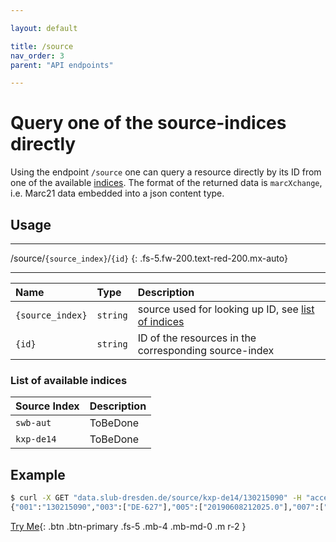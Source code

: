 ```yaml
---

layout: default

title: /source
nav_order: 3
parent: "API endpoints"

---
```


# Query one of the source-indices directly

Using the endpoint `/source` one can query a resource directly by its ID from one of the available [indices](#list-of-available-indices). The format of the returned data is `marcXchange`, i.e. Marc21 data embedded into a json content type.

## Usage

---

/source/`{source_index}`/`{id}` 
{: .fs-5.fw-200.text-red-200.mx-auto}

---

| Name           | Type     | Description                                                                      |
|:---------------|:---------|:---------------------------------------------------------------------------------|
|`{source_index}`| `string` | source used for looking up ID, see [list of indices](#list-of-available-indices) |
|`{id}`          | `string` | ID of the resources in the corresponding source-index                            |

### List of available indices

| Source Index   | Description              |
|:---------------|:-----------------------  |
| `swb-aut`      | ToBeDone                 |
| `kxp-de14`     | ToBeDone                 |

## Example
```sh
$ curl -X GET "data.slub-dresden.de/source/kxp-de14/130215090" -H "accept: application/json"
{"001":"130215090","003":["DE-627"],"005":["20190608212025.0"],"007":["tu"],"008":["931116c19689999xx z| m|     |0   |0ger c"],"016":[{"7_":[{"a":"012893889"},{"2":"DE-101"}]},{"7_":[{"a":"536306-8"},{"2":"DE-600"}]}],"035":[{"__":[{"a":"(DE-627)130215090"}]},{"__":[{"a":"(DE-576)001438360"}]},{"__":[{"a":"(DE-599)ZDB536306-8"}]},{"__":[{"a":"(OCoLC)183379869"}]},{"__":[{"a":"(OCoLC)49228496"}]}],"040":[{"__":[{"a":"DE-627"},{"b":"ger"},{"c":"DE-627"},{"e":"rakwb"}]}],"041":[{"__":[{"a":"ger"}]}],"044":[{"__":[{"c":"XA-DE"}]}],"082":[{"04":[{"a":"300"},{"q":"DE-600"}]}],"245":[{"10":[{"a":"Sozialwissenschaftliche Bibliothek"},{"b":"SWB"}]}],"246":[{"33":[{"a":"SWB"}]}],"264":[{"31":[{"a":"Mainz"},{"b":"v. Hase & Koehler"},{"c":"1968-"}]}],"336":[{"__":[{"a":"Text"},{"b":"txt"},{"2":"rdacontent"}]}],"337":[{"__":[{"a":"ohne Hilfsmittel zu benutzen"},{"b":"n"},{"2":"rdamedia"}]}],"338":[{"__":[{"a":"Band"},{"b":"nc"},{"2":"rdacarrier"}]}],"362":[{"0_":[{"a":"H. 1.1968 -"}]}],"363":[{"01":[{"a":"1"},{"i":"1968"}]}],"500":[{"__":[{"a":"Repr.: Goldbach : Keip, 1995."}]}],"655":[{"_7":[{"a":"Monografische Reihe"},{"0":"(DE-588)4179998-7"},{"0":"(DE-627)104628669"},{"0":"(DE-576)209995106"},{"2":"gnd-content"}]}],"935":[{"__":[{"a":"mteo"}]}],"951":[{"__":[{"a":"ST"}]}],"_FORMAT":"MarcXchange","_LEADER":"01014cas a2200361   4500","_TYPE":"Bibliographic"}
```



[Try Me](http://data.slub-dresden.de/api){: .btn .btn-primary .fs-5 .mb-4 .mb-md-0 .m r-2 }

